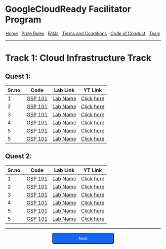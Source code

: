 # GoogleCloudReady Facilitator Program

<center>
    <a href="https://dot-space.github.io/GCRF-22/">Home</a>
    &nbsp;
    <a href="https://dot-space.github.io/GCRF-22/prize">Prize Rules</a>
    &nbsp;
    <a href="https://dot-space.github.io/GCRF-22/faqs">FAQs</a>
    &nbsp;
    <a href="https://dot-space.github.io/GCRF-22/tnc">Terms and Conditions</a>
    &nbsp;
    <a href="https://dot-space.github.io/GCRF-22/coc">Code of Conduct</a>
    &nbsp;
    <a href="https://dot-space.github.io/GCRF-22/team">Team</a>
</center>

---

# Track 1: Cloud Infrastructure Track

## Quest 1:

| Sr.no. | Code        | Lab Link     | YT Link        |
| ------ | ----------- | ------------ | -------------- |
| 1      | [GSP 101]() | [Lab Name]() | [Click here]() |
| 2      | [GSP 101]() | [Lab Name]() | [Click here]() |
| 3      | [GSP 101]() | [Lab Name]() | [Click here]() |
| 4      | [GSP 101]() | [Lab Name]() | [Click here]() |
| 5      | [GSP 101]() | [Lab Name]() | [Click here]() |
| 5      | [GSP 101]() | [Lab Name]() | [Click here]() |

## Quest 2:

| Sr.no. | Code        | Lab Link     | YT Link        |
| ------ | ----------- | ------------ | -------------- |
| 1      | [GSP 101]() | [Lab Name]() | [Click here]() |
| 2      | [GSP 101]() | [Lab Name]() | [Click here]() |
| 3      | [GSP 101]() | [Lab Name]() | [Click here]() |
| 4      | [GSP 101]() | [Lab Name]() | [Click here]() |
| 5      | [GSP 101]() | [Lab Name]() | [Click here]() |
| 5      | [GSP 101]() | [Lab Name]() | [Click here]() |

---

<center>

<a href="https://dot-space.github.io/GCRF-22/track_2">
<button style="background-color: #1266f1; color: white; border-radius: 5px; width: 200px; height: 35px">Next</button>
</a>

</center>
